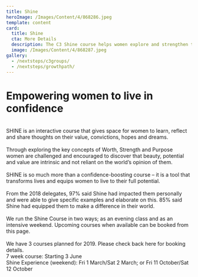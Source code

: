 ```yaml
---
title: Shine
heroImage: /Images/Content/4/868286.jpeg
template: content
card:
  title: Shine
  cta: More Details
  description: The C3 Shine course helps women explore and strengthen their self-esteem
  image: /Images/Content/4/868287.jpeg
gallery:
  - /nextsteps/c3groups/
  - /nextsteps/growthpath/
---
```


<h1>
Empowering women to live in confidence</h1>
<br/>
SHINE is an interactive course that gives space for women to learn, reflect and share thoughts on their value, convictions, hopes and dreams.<br/>
<br/>
Through exploring the key concepts of Worth, Strength and Purpose women are challenged and encouraged to discover that beauty, potential and value are intrinsic and not reliant on the world’s opinion of them.<br/>
<br/>
SHINE is so much more than a confidence-boosting course – it is a tool that transforms lives and equips women to live to their full potential.<br/>
<br/>
From the 2018 delegates, 97% said Shine had impacted them personally and were able to give specific examples and elaborate on this. 85% said Shine had equipped them to make a difference in their world. <br/>
<br/>
We run the Shine Course in two ways; as an evening class and as an intensive weekend. Upcoming courses when available can be booked from this page.<br/>
<br/>
We have 3 courses planned for 2019. Please check back here for booking details.<br/>
7 week course: Starting 3 June<br/>
Shine Experience (weekend): Fri 1 March/Sat 2 March; or Fri 11 October/Sat 12 October 
<h3 style="text-align: center;">
 </h3>
